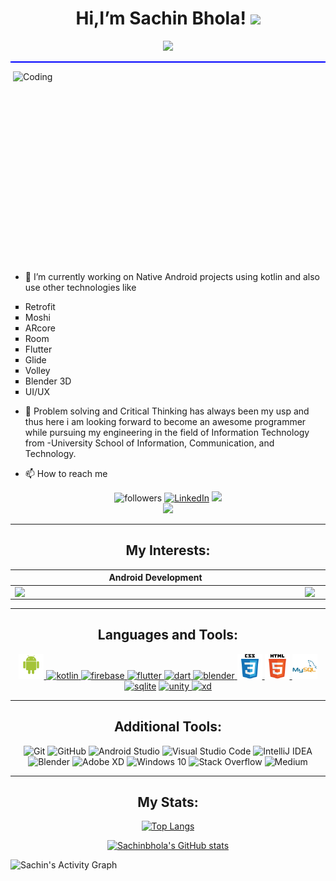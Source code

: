 <h1 align="center">  Hi,I’m Sachin Bhola! <img src="https://raw.githubusercontent.com/MartinHeinz/MartinHeinz/master/wave.gif" width="30px"></h1>

<p align="center">
    <img src = "https://readme-typing-svg.herokuapp.com?size=25&center=true&width=410&height=52&lines=A+self+taught+programmer;Always+Hungry+To+Learn;Android+developer;AR+Enthusiast;Competitive+Programmer">
</p>

<hr style="height:2px;border-width:0;color:gray;background-color:blue">

<p><img align="right" alt="Coding" width="500" height="320" src="https://cdn.dribbble.com/users/453128/screenshots/3849814/untitled-12.gif"/></br></p>
   
- 🌱 I’m currently working on Native Android projects using kotlin and also use other technologies like
<ul type="square" align ="centre">
  <li> Retrofit</li>
  <li> Moshi</li>
  <li> ARcore</li>
  <li> Room</li>
  <li> Flutter</li>
  <li> Glide</li>
  <li> Volley</li>
  <li> Blender 3D </li>
  <li> UI/UX</li>
  
</ul>

- 💞️ Problem solving and Critical Thinking has always been my usp and thus here i am looking forward to become an awesome programmer 
   while pursuing my engineering in the field of Information Technology from
   -University School of Information, Communication, and Technology.

- 📫 How to reach me
<p align="center" >
    <img alt="followers" title="Follow me on Github" src="https://img.shields.io/github/followers/sachinbhola?color=236ad3&labelColor=1155ba&&logo=github&label=Follow"/>
    <a href = "https://www.linkedin.com/in/sachin-bhola-790bab12a/"><img alt="LinkedIn" src="https://img.shields.io/badge/linkedin-%230077B5.svg?&logo=linkedin&logoColor=white"/></a>
    <a href = "https://discord.gg/JaF7nGSp"><img src="https://img.shields.io/badge/-Discord-7289DA?&logoColor=white&logo=discord"/></a></br>
    <a href = "sachinbhola947@gmail.com"><img src="https://img.shields.io/badge/sachinbhola947%40gmail.com%20-red"/></a>
    
</p>
 
      
<hr>
<h2 align="center">My Interests:</br></h2>

Android Development | Augumented Reality
------------ | -------------
<img align="left" width="450" src="https://github.com/Sachinbhola/Sachinbhola/blob/main/image_processing20191109-26456-1ng61l6.gif?raw=true"/> | <img align="right" width="450" src="https://github.com/Sachinbhola/Sachinbhola/blob/main/virtual-reality.gif"/>

<hr>
      
<h2 align="center">Languages and Tools:</h2>
<div align="center">
<p align="center"> <a href="https://developer.android.com" target="_blank"> <img src="https://raw.githubusercontent.com/devicons/devicon/master/icons/android/android-original-wordmark.svg" alt="android" width="40" height="40"/> </a><a href="https://kotlinlang.org" target="_blank"> <img src="https://www.vectorlogo.zone/logos/kotlinlang/kotlinlang-icon.svg" alt="kotlin" width="40" height="40"/> </a><a href="https://firebase.google.com/" target="_blank"> <img src="https://www.vectorlogo.zone/logos/firebase/firebase-icon.svg" alt="firebase" width="40" height="40"/> </a><a href="https://flutter.dev" target="_blank"> <img src="https://www.vectorlogo.zone/logos/flutterio/flutterio-icon.svg" alt="flutter" width="40" height="40"/> </a><a href="https://dart.dev" target="_blank"> <img src="https://www.vectorlogo.zone/logos/dartlang/dartlang-icon.svg" alt="dart" width="40" height="40"/> </a><a href="https://www.blender.org/" target="_blank"> <img src="https://download.blender.org/branding/community/blender_community_badge_white.svg" alt="blender" width="40" height="40"/> </a> <a href="https://www.w3schools.com/css/" target="_blank"> <img src="https://raw.githubusercontent.com/devicons/devicon/master/icons/css3/css3-original-wordmark.svg" alt="css3" width="40" height="40"/> </a> <a href="https://www.w3.org/html/" target="_blank"> <img src="https://raw.githubusercontent.com/devicons/devicon/master/icons/html5/html5-original-wordmark.svg" alt="html5" width="40" height="40"/> </a><a href="https://www.mysql.com/" target="_blank"> <img src="https://raw.githubusercontent.com/devicons/devicon/master/icons/mysql/mysql-original-wordmark.svg" alt="mysql" width="40" height="40"/> </a> <a href="https://www.sqlite.org/" target="_blank"> <img src="https://www.vectorlogo.zone/logos/sqlite/sqlite-icon.svg" alt="sqlite" width="40" height="40"/></a> <a href="https://unity.com/" target="_blank"> <img src="https://www.vectorlogo.zone/logos/unity3d/unity3d-icon.svg" alt="unity" width="40" height="40"/> </a><a href="https://www.adobe.com/products/xd.html" target="_blank"> <img src="https://cdn.worldvectorlogo.com/logos/adobe-xd.svg" alt="xd" width="40" height="40"/> </a> </p>
</div>

<hr>
<h2 align="center">Additional Tools:<br></h2>
<div align="center">
<p>
    <img alt="Git" src="https://img.shields.io/badge/Git%20-%23F05033.svg?logo=git&logoColor=white">
    <img alt="GitHub" src="https://img.shields.io/badge/github-%23121011.svg?logo=github&logoColor=white"/>
    <img alt="Android Studio" src="https://img.shields.io/badge/AndroidStudio-5C2D91.svg?logo=android-studio&logoColor=white"/>
    <img alt="Visual Studio Code" src="https://img.shields.io/badge/Visual%20Studio%20Code-0078d7.svg?logo=visual-studio-code&logoColor=white">
    <img alt="IntelliJ IDEA" src="https://img.shields.io/badge/IntelliJIDEA-000000.svg?logo=intellij-idea&logoColor=white"/>
    <img alt="Blender" src="https://img.shields.io/badge/blender-%23F5792A.svg?logo=blender&logoColor=white"/>
    <img alt="Adobe XD" src="https://img.shields.io/badge/adobexd-%23FF26BE.svg?logo=adobexd&logoColor=white"/>
    <img alt="Windows 10" src="https://img.shields.io/badge/Windows-0078D6?&logo=windows&logoColor=white" />
    <img alt="Stack Overflow" src="https://img.shields.io/badge/-Stack%20Overflow-FE7A16?logo=stack-overflow&logoColor=white">
    <img alt="Medium" src="https://img.shields.io/badge/Medium-12100E?&logo=medium&logoColor=white"/>

</p>
</div>

<hr>


<h2 align="center" margin="50px">My Stats:</br></h2>
<div align="center">

[![Top Langs ](https://github-readme-stats.vercel.app/api/top-langs/?username=Sachinbhola&layout=compact&theme=radical)](https://github.com/Sachinbhola/github-readme-stats)

[![Sachinbhola's GitHub stats](https://github-readme-stats.vercel.app/api?username=Sachinbhola&theme=radical)](https://github.com/Sachinbhola/github-readme-stats)
</div>

<img alt="Sachin's Activity Graph" src="https://activity-graph.herokuapp.com/graph?username=sachinbhola&bg_color=251025&color=F8D866&line=F85D7F&point=FFFFFF&hide_border=true" />

